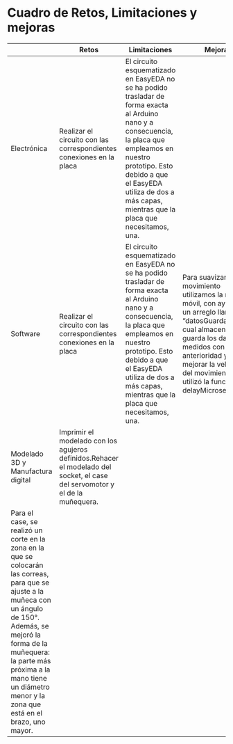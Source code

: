 # Cuadro de Retos, Limitaciones y mejoras 
|  | Retos | Limitaciones | Mejoras |
| ---- | ---- | ---- | ---- |
| Electrónica | Realizar el circuito con las correspondientes conexiones en la placa | El circuito esquematizado en EasyEDA no se ha podido trasladar de forma exacta al Arduino nano y a consecuencia, la placa que empleamos en nuestro prototipo. Esto debido a que el EasyEDA utiliza de dos a más capas, mientras que la placa que necesitamos, una. |   |
 | Software | Realizar el circuito con las correspondientes conexiones en la placa | El circuito esquematizado en EasyEDA no se ha podido trasladar de forma exacta al Arduino nano y a consecuencia, la placa que empleamos en nuestro prototipo. Esto debido a que el EasyEDA utiliza de dos a más capas, mientras que la placa que necesitamos, una. | Para suavizar el movimiento utilizamos la  media móvil, con ayuda de un arreglo llamado “datosGuardados”, el cual almacena y guarda los datos medidos con anterioridad y para mejorar la velocidad del movimiento se utilizó la función delayMicroseconds().|
| Modelado 3D y Manufactura digital| Imprimir el modelado con los agujeros definidos.Rehacer el modelado del socket, el case del servomotor y el de la muñequera.
 |Para el case, se realizó un corte en la zona en la que se colocarán las correas, para que se ajuste a la muñeca con un ángulo de 150°. Además, se mejoró la forma de la muñequera: la parte más próxima a la mano tiene un diámetro menor y la zona que está en el brazo, uno mayor. |

